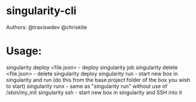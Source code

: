 # singularity-cli
Authors: 
    @traviswdev
    @chriskite
# Usage:
singularity deploy <uri> <file.json> <release>
    - deploy singularity job
singularity delete <uri> <file.json>
    - delete singularity deploy
singularity run <commands>
    - start new box in singularity and run <commands>
      (do this from the base project folder of the box you wish to start)
singularity runx <commands>
    - same as "singularity run" without use of /sbin/my_init
singularity ssh
    - start new box in singularity and SSH into it